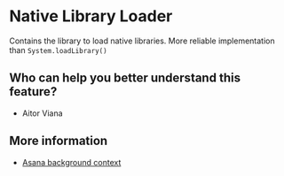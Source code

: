 # Native Library Loader
Contains the library to load native libraries. More reliable implementation than `System.loadLibrary()`

## Who can help you better understand this feature?
- Aitor Viana

## More information
- [Asana background context](https://app.asana.com/0/1202552961248957/1202242362471737/f)
